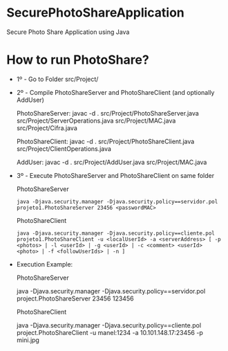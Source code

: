 # SecurePhotoShareApplication
Secure Photo Share Application using Java

# How to run PhotoShare?

* 1º - Go to Folder src/Project/
* 2º - Compile PhotoShareServer and PhotoShareClient (and optionally AddUser)

  PhotoShareServer: javac -d . src/Project/PhotoShareServer.java src/Project/ServerOperations.java src/Project/MAC.java src/Project/Cifra.java 

  PhotoShareClient: javac -d . src/Project/PhotoShareClient.java src/Project/ClientOperations.java

  AddUser: javac -d . src/Project/AddUser.java src/Project/MAC.java

 
* 3º - Execute PhotoShareServer and PhotoShareClient on same folder

  PhotoShareServer
	
	  java -Djava.security.manager -Djava.security.policy==servidor.pol projeto1.PhotoShareServer 23456 <passwordMAC>

   PhotoShareClient

	  java -Djava.security.manager -Djava.security.policy==cliente.pol projeto1.PhotoShareClient -u <localUserId> -a <serverAddress> [ -p <photos> | -l <userId> | -g <userId> | -c <comment> <userId> <photo> | -f <followUserIds> | -n ] 

* Execution Example:

  PhotoShareServer

  java -Djava.security.manager -Djava.security.policy==servidor.pol project.PhotoShareServer 23456 123456

  PhotoShareClient

  java -Djava.security.manager -Djava.security.policy==cliente.pol project.PhotoShareClient -u manel:1234 -a 10.101.148.17:23456 -p mini.jpg
